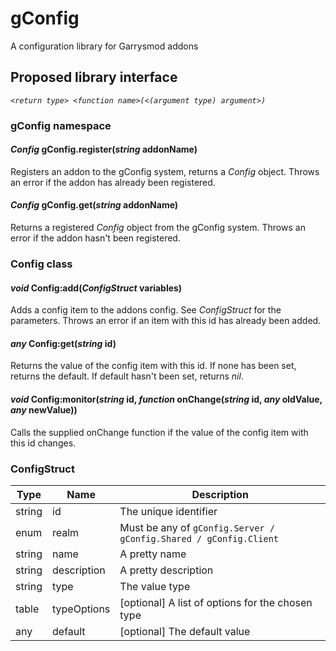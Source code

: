 # gConfig
A configuration library for Garrysmod addons

## Proposed library interface
_`<return type> <function name>(<(argument type) argument>)`_
### gConfig namespace
#### _Config_ gConfig.register(_string_ addonName)
Registers an addon to the gConfig system, returns a _Config_ object.
Throws an error if the addon has already been registered.

#### _Config_ gConfig.get(_string_ addonName)
Returns a registered _Config_ object from the gConfig system.
Throws an error if the addon hasn't been registered.

### Config class
#### _void_ Config:add(_ConfigStruct_ variables)
Adds a config item to the addons config. See _ConfigStruct_ for the parameters.
Throws an error if an item with this id has already been added.

#### _any_ Config:get(_string_ id)
Returns the value of the config item with this id. If none has been set, returns the default. If default hasn't been set, returns _nil_.

#### _void_ Config:monitor(_string_ id, _function_ onChange(_string_ id, _any_ oldValue, _any_ newValue))
Calls the supplied onChange function if the value of the config item with this id changes.

### ConfigStruct
Type | Name | Description
--- | --- | ---
string | id | The unique identifier
enum | realm | Must be any of `gConfig.Server / gConfig.Shared / gConfig.Client`
string | name | A pretty name
string | description | A pretty description
string | type | The value type
table | typeOptions | [optional] A list of options for the chosen type
any | default | [optional] The default value
